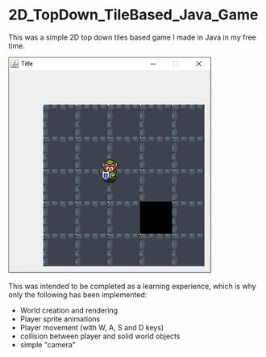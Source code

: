 # 2D_TopDown_TileBased_Java_Game
This was a simple 2D top down tiles based game I made in Java in my free time.

![Sample Image](https://github.com/MarcoNadalin/2D_TopDown_TileBased_Java_Game/blob/master/res/textures/2D_Game_Image.PNG)


This was intended to be completed as a learning experience, which is why only the following has been implemented:
* World creation and rendering
* Player sprite animations
* Player movement (with W, A, S and D keys)
* collision between player and solid world objects
* simple "camera"


